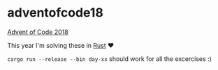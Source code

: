 # adventofcode18

[Advent of Code 2018](https://adventofcode.com/2018)

This year I'm solving these in [Rust](https://www.rust-lang.org/) ❤️

`cargo run --release --bin day-xx` should work for all the excercises :)
